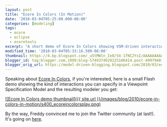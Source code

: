 ```yaml
---
layout: post
title: "Ecore In Colors (In Motion)"
date: '2010-03-04T05:25:00.000-08:00'
categories: [modeling]
tags:
  - ecore
  - eclipse
  - ecoretools
excerpt: "A short demo of Ecore In Colors showing VSM‑driven interactions and the resulting modeler—for Ecore users curious about richer, interactive tooling."
modified_time: '2010-03-04T05:33:16.509-08:00'
thumbnail: https://4.bp.blogspot.com/_u5tMWln_Ie8/S4-1fNC2YxI/AAAAAAAAAQY/zmAJo1L9Qyg/s72-c/ecoreincolorsplay.png
blogger_id: tag:blogger.com,1999:blog-5749374620125186414.post-4997940111087935286
blogger_orig_url: https://model-driven-blogging.blogspot.com/2010/03/ecore-in-colors-in-motion.html
---
```


Speaking about [Ecore In Colors](https://model-driven-blogging.blogspot.com/2010/02/ecore-in-colors.html), if you're interested, here is a small Flash demo showing the kind of interactions you can specify in a Viewpoint Specification Model and the resulting modeler you get:

[![Ecore In Colors demo thumbnail]({{ site.url }}/images/blog/2010/ecore-in-colors-in-motion/s400_ecoreincolorsplay.png)](https://literate.modeling.free.fr/modeling/designer/EcoreInColors.htm)

By the way, Freddy convinced me to join the Twitter community (at last!). It's going on [here](https://twitter.com/bruncedric).
